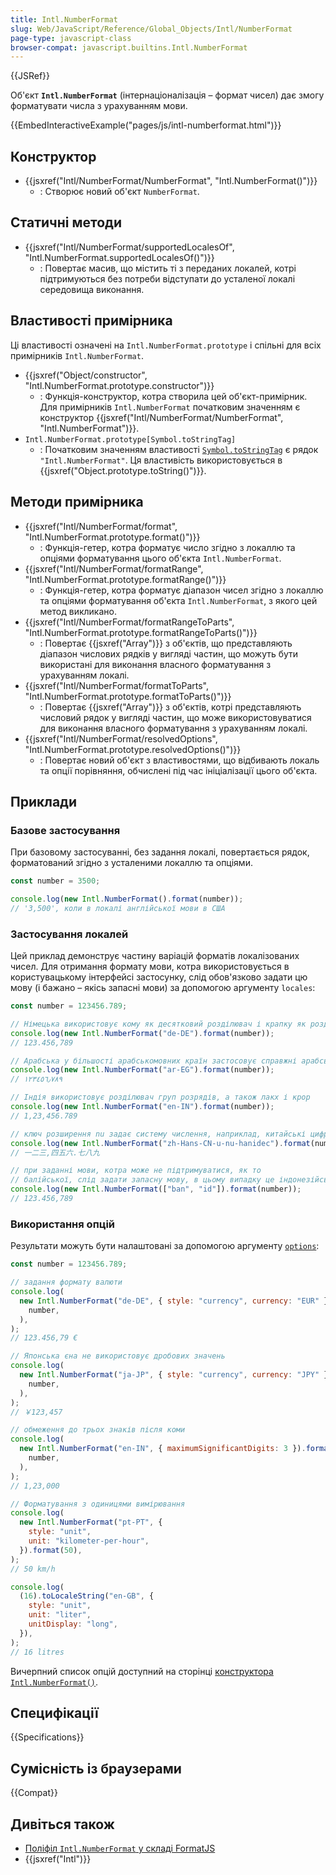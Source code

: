 ```yaml
---
title: Intl.NumberFormat
slug: Web/JavaScript/Reference/Global_Objects/Intl/NumberFormat
page-type: javascript-class
browser-compat: javascript.builtins.Intl.NumberFormat
---
```


{{JSRef}}

Об'єкт **`Intl.NumberFormat`** (інтернаціоналізація – формат чисел) дає змогу форматувати числа з урахуванням мови.

{{EmbedInteractiveExample("pages/js/intl-numberformat.html")}}

## Конструктор

- {{jsxref("Intl/NumberFormat/NumberFormat", "Intl.NumberFormat()")}}
  - : Створює новий об'єкт `NumberFormat`.

## Статичні методи

- {{jsxref("Intl/NumberFormat/supportedLocalesOf", "Intl.NumberFormat.supportedLocalesOf()")}}
  - : Повертає масив, що містить ті з переданих локалей, котрі підтримуються без потреби відступати до усталеної локалі середовища виконання.

## Властивості примірника

Ці властивості означені на `Intl.NumberFormat.prototype` і спільні для всіх примірників `Intl.NumberFormat`.

- {{jsxref("Object/constructor", "Intl.NumberFormat.prototype.constructor")}}
  - : Функція-конструктор, котра створила цей об'єкт-примірник. Для примірників `Intl.NumberFormat` початковим значенням є конструктор {{jsxref("Intl/NumberFormat/NumberFormat", "Intl.NumberFormat")}}.
- `Intl.NumberFormat.prototype[Symbol.toStringTag]`
  - : Початковим значенням властивості [`Symbol.toStringTag`](/uk/docs/Web/JavaScript/Reference/Global_Objects/Symbol/toStringTag) є рядок `"Intl.NumberFormat"`. Ця властивість використовується в {{jsxref("Object.prototype.toString()")}}.

## Методи примірника

- {{jsxref("Intl/NumberFormat/format", "Intl.NumberFormat.prototype.format()")}}
  - : Функція-гетер, котра форматує число згідно з локаллю та опціями форматування цього об'єкта `Intl.NumberFormat`.
- {{jsxref("Intl/NumberFormat/formatRange", "Intl.NumberFormat.prototype.formatRange()")}}
  - : Функція-гетер, котра форматує діапазон чисел згідно з локаллю та опціями форматування об'єкта `Intl.NumberFormat`, з якого цей метод викликано.
- {{jsxref("Intl/NumberFormat/formatRangeToParts", "Intl.NumberFormat.prototype.formatRangeToParts()")}}
  - : Повертає {{jsxref("Array")}} з об'єктів, що представляють діапазон числових рядків у вигляді частин, що можуть бути використані для виконання власного форматування з урахуванням локалі.
- {{jsxref("Intl/NumberFormat/formatToParts", "Intl.NumberFormat.prototype.formatToParts()")}}
  - : Повертає {{jsxref("Array")}} з об'єктів, котрі представляють числовий рядок у вигляді частин, що може використовуватися для виконання власного форматування з урахуванням локалі.
- {{jsxref("Intl/NumberFormat/resolvedOptions", "Intl.NumberFormat.prototype.resolvedOptions()")}}
  - : Повертає новий об'єкт з властивостями, що відбивають локаль та опції порівняння, обчислені під час ініціалізації цього об'єкта.

## Приклади

### Базове застосування

При базовому застосуванні, без задання локалі, повертається рядок, форматований згідно з усталеними локаллю та опціями.

```js
const number = 3500;

console.log(new Intl.NumberFormat().format(number));
// '3,500', коли в локалі англійської мови в США
```

### Застосування локалей

Цей приклад демонструє частину варіацій форматів локалізованих чисел. Для отримання формату мови, котра використовується в користувацькому інтерфейсі застосунку, слід обов'язково задати цю мову (і бажано – якісь запасні мови) за допомогою аргументу `locales`:

```js
const number = 123456.789;

// Німецька використовує кому як десятковий розділювач і крапку як розділювач груп розрядів
console.log(new Intl.NumberFormat("de-DE").format(number));
// 123.456,789

// Арабська у більшості арабськомовних країн застосовує справжні арабські цифри
console.log(new Intl.NumberFormat("ar-EG").format(number));
// ١٢٣٤٥٦٫٧٨٩

// Індія використовує розділювач груп розрядів, а також лакх і крор
console.log(new Intl.NumberFormat("en-IN").format(number));
// 1,23,456.789

// ключ розширення nu задає систему числення, наприклад, китайські цифри
console.log(new Intl.NumberFormat("zh-Hans-CN-u-nu-hanidec").format(number));
// 一二三,四五六.七八九

// при заданні мови, котра може не підтримуватися, як то
// балійської, слід задати запасну мову, в цьому випадку це індонезійська
console.log(new Intl.NumberFormat(["ban", "id"]).format(number));
// 123.456,789
```

### Використання опцій

Результати можуть бути налаштовані за допомогою аргументу [`options`](/uk/docs/Web/JavaScript/Reference/Global_Objects/Intl/NumberFormat/NumberFormat#options):

```js
const number = 123456.789;

// задання формату валюти
console.log(
  new Intl.NumberFormat("de-DE", { style: "currency", currency: "EUR" }).format(
    number,
  ),
);
// 123.456,79 €

// Японська єна не використовує дробових значень
console.log(
  new Intl.NumberFormat("ja-JP", { style: "currency", currency: "JPY" }).format(
    number,
  ),
);
// ￥123,457

// обмеження до трьох знаків після коми
console.log(
  new Intl.NumberFormat("en-IN", { maximumSignificantDigits: 3 }).format(
    number,
  ),
);
// 1,23,000

// Форматування з одиницями вимірювання
console.log(
  new Intl.NumberFormat("pt-PT", {
    style: "unit",
    unit: "kilometer-per-hour",
  }).format(50),
);
// 50 km/h

console.log(
  (16).toLocaleString("en-GB", {
    style: "unit",
    unit: "liter",
    unitDisplay: "long",
  }),
);
// 16 litres
```

Вичерпний список опцій доступний на сторінці [конструктора `Intl.NumberFormat()`](/uk/docs/Web/JavaScript/Reference/Global_Objects/Intl/NumberFormat/NumberFormat#options).

## Специфікації

{{Specifications}}

## Сумісність із браузерами

{{Compat}}

## Дивіться також

- [Поліфіл `Intl.NumberFormat` у складі FormatJS](https://formatjs.github.io/docs/polyfills/intl-numberformat/)
- {{jsxref("Intl")}}
